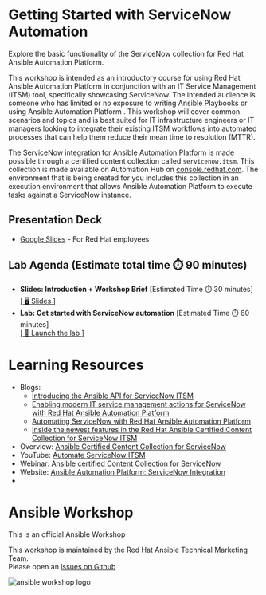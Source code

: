 # Getting Started with ServiceNow Automation

Explore the basic functionality of the ServiceNow collection for Red Hat Ansible Automation Platform.

This workshop is intended as an introductory course for using Red Hat Ansible Automation Platform in conjunction with an IT Service Management (ITSM) tool, specifically showcasing ServiceNow.  The intended audience is someone who has limited or no exposure to writing Ansible Playbooks or using Ansible Automation Platform . This workshop will cover common scenarios and topics and is best suited for IT infrastructure engineers or IT managers looking to integrate their existing ITSM workflows into automated processes that can help them reduce their mean time to resolution (MTTR).

The ServiceNow integration for Ansible Automation Platform is made possible through a certified content collection called `servicenow.itsm`. This collection is made available on Automation Hub on [console.redhat.com](https://console.redhat.com/ansible/automation-hub/repo/published/servicenow/itsm). The environment that is being created for you includes this collection in an execution environment that allows Ansible Automation Platform to execute tasks against a ServiceNow instance.

## Presentation Deck

- [Google Slides](https://docs.google.com/presentation/d/1sE8nZJjQw74QyWccufUVNwEtIepxPYTbsn5YfjN3oU8/edit?usp=sharing) - For Red Hat employees
  
## Lab Agenda (Estimate total time ⏱️ 90 minutes)

<ul>
<li><b>Slides: Introduction + Workshop Brief</b> [Estimated Time ⏱️ 30  minutes]<br>
<a href="https://docs.google.com/presentation/d/1sE8nZJjQw74QyWccufUVNwEtIepxPYTbsn5YfjN3oU8/edit?usp=sharing">[ 🖥️ Slides ]</a>
</li>
<li><b>Lab: Get started with ServiceNow automation</b> [Estimated Time ⏱️ 60 minutes]<br>
<a href="https://developers.redhat.com/content-gateway/link/3884768">[ 🚀 Launch the lab ]</a>
</li>
</ul>

# Learning Resources

- Blogs: 
  - [Introducing the Ansible API for ServiceNow ITSM](https://www.ansible.com/blog/introducing-the-ansible-api-for-servicenow-itsm)
  - [Enabling modern IT service management actions for ServiceNow with Red Hat Ansible Automation Platform](https://www.redhat.com/en/blog/enabling-modern-it-service-management-actions-servicenow-red-hat-ansible-automation-platform)
  - [Automating ServiceNow with Red Hat Ansible Automation Platform](https://www.ansible.com/blog/certified-collection-servicenow)
  - [Inside the newest features in the Red Hat Ansible Certified Content Collection for ServiceNow ITSM](https://www.ansible.com/blog/inside-the-newest-features-in-the-red-hat-ansible-certified-content-collection-for-servicenow-itsm)
- Overview: [Ansible Certified Content Collection for ServiceNow](https://www.redhat.com/en/resources/ansible-certified-content-collection-for-servicenow-overview)
- YouTube: [Automate ServiceNow ITSM](https://www.youtube.com/playlist?list=PLdu06OJoEf2b2O-R635ZqZERrh8Xg5e-3)
- Webinar: [Ansible certified Content Collection for ServiceNow](https://www.ansible.com/resources/webinars-training/red-hat-ansible-certified-content-collection-for-servicenow-ondemand?sc_cid=7013a000002vvHjAAI)
- Website: [Ansible Automation Platform: ServiceNow Integration](https://www.ansible.com/integrations/it-service-management/servicenow?hsLang=en-us)
- 
# Ansible Workshop

This is an official Ansible Workshop

This workshop is maintained by the Red Hat Ansible Technical Marketing Team.  
Please open an [issues on Github](https://github.com/ansible/instruqt/issues/new?title=New+servicenow+workshop+issue&body=)


![ansible workshop logo](https://github.com/ansible/workshops/blob/devel/images/Ansible-Workshop-Logo.png?raw=true)
